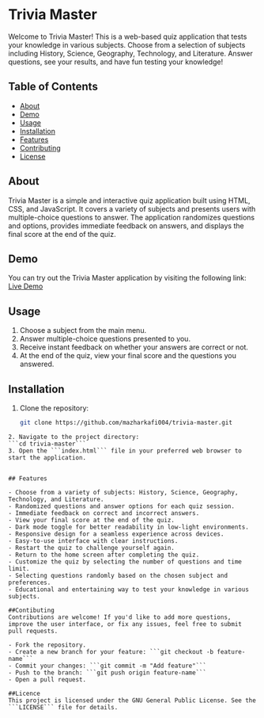 # Trivia Master

Welcome to Trivia Master! This is a web-based quiz application that tests your knowledge in various subjects. Choose from a selection of subjects including History, Science, Geography, Technology, and Literature. Answer questions, see your results, and have fun testing your knowledge!

## Table of Contents

- [About](#about)
- [Demo](#demo)
- [Usage](#usage)
- [Installation](#installation)
- [Features](#features)
- [Contributing](#contributing)
- [License](#license)

## About

Trivia Master is a simple and interactive quiz application built using HTML, CSS, and JavaScript. It covers a variety of subjects and presents users with multiple-choice questions to answer. The application randomizes questions and options, provides immediate feedback on answers, and displays the final score at the end of the quiz.

## Demo

You can try out the Trivia Master application by visiting the following link: [Live Demo](https://trivia-master.netlify.app/)



## Usage

1. Choose a subject from the main menu.
2. Answer multiple-choice questions presented to you.
3. Receive instant feedback on whether your answers are correct or not.
4. At the end of the quiz, view your final score and the questions you answered.

## Installation

1. Clone the repository:

   ```bash
   git clone https://github.com/mazharkafi004/trivia-master.git
 ```
2. Navigate to the project directory: 
```cd trivia-master```
3. Open the ```index.html``` file in your preferred web browser to start the application.


## Features

- Choose from a variety of subjects: History, Science, Geography, Technology, and Literature.
- Randomized questions and answer options for each quiz session.
- Immediate feedback on correct and incorrect answers.
- View your final score at the end of the quiz.
- Dark mode toggle for better readability in low-light environments.
- Responsive design for a seamless experience across devices.
- Easy-to-use interface with clear instructions.
- Restart the quiz to challenge yourself again.
- Return to the home screen after completing the quiz.
- Customize the quiz by selecting the number of questions and time limit.
- Selecting questions randomly based on the chosen subject and preferences.
- Educational and entertaining way to test your knowledge in various subjects.

##Contibuting
Contributions are welcome! If you'd like to add more questions, improve the user interface, or fix any issues, feel free to submit pull requests.

 - Fork the repository.
 - Create a new branch for your feature: ```git checkout -b feature-name```
 - Commit your changes: ```git commit -m "Add feature"```
 - Push to the branch: ```git push origin feature-name```
 - Open a pull request.

 ##Licence
 This project is licensed under the GNU General Public License. See the ```LICENSE``` file for details.